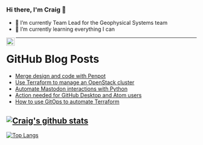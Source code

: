 ### Hi there, I'm Craig 👋

<!--
**CraigTeelFugro/CraigTeelFugro** is a ✨ _special_ ✨ repository because its `README.md` (this file) appears on your GitHub profile.

Here are some ideas to get you started:
-->

- 🔭 I’m currently Team Lead for the Geophysical Systems team
- 🌱 I’m currently learning everything I can

[<img align="left" alt="Craig Teel | LinkedIn" width="22px" src="https://cdn.jsdelivr.net/npm/simple-icons@v3/icons/linkedin.svg" />][linkedin]

---

# GitHub Blog Posts

<!-- BLOG-POST-LIST:START -->
- [Merge design and code with Penpot](https://opensource.com/article/23/1/merge-design-code-penpot)
- [Use Terraform to manage an OpenStack cluster](https://opensource.com/article/23/1/terraform-manage-openstack-cluster)
- [Automate Mastodon interactions with Python](https://opensource.com/article/23/1/mastodon-api-python)
- [Action needed for GitHub Desktop and Atom users](https://github.blog/2023-01-30-action-needed-for-github-desktop-and-atom-users/)
- [How to use GitOps to automate Terraform](https://opensource.com/article/23/1/automate-terraform-gitops)
<!-- BLOG-POST-LIST:END -->

## [![Craig's github stats](https://github-readme-stats.vercel.app/api?username=craigteelfugro&show_icons=true&theme=radical)](https://github.com/anuraghazra/github-readme-stats)


[linkedin]: https://linkedin.com/in/craig-teel-b8786771
[![Top Langs](https://github-readme-stats.vercel.app/api/top-langs/?username=craigteelfugro&layout=compact)](https://github.com/anuraghazra/github-readme-stats)
